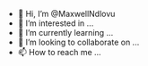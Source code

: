 - 👋 Hi, I’m @MaxwellNdlovu
- 👀 I’m interested in ...
- 🌱 I’m currently learning ...
- 💞️ I’m looking to collaborate on ...
- 📫 How to reach me ...

<!---
MaxwellNdlovu/MaxwellNdlovu is a ✨ special ✨ repository because its `README.md` (this file) appears on your GitHub profile.
You can click the Preview link to take a look at your changes.
--->
